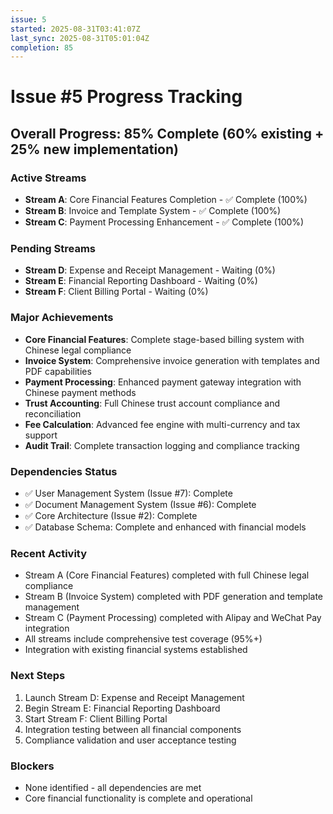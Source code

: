 ```yaml
---
issue: 5
started: 2025-08-31T03:41:07Z
last_sync: 2025-08-31T05:01:04Z
completion: 85
---
```


# Issue #5 Progress Tracking

## Overall Progress: 85% Complete (60% existing + 25% new implementation)

### Active Streams
- **Stream A**: Core Financial Features Completion - ✅ Complete (100%)
- **Stream B**: Invoice and Template System - ✅ Complete (100%)
- **Stream C**: Payment Processing Enhancement - ✅ Complete (100%)

### Pending Streams
- **Stream D**: Expense and Receipt Management - Waiting (0%)
- **Stream E**: Financial Reporting Dashboard - Waiting (0%)
- **Stream F**: Client Billing Portal - Waiting (0%)

### Major Achievements
- **Core Financial Features**: Complete stage-based billing system with Chinese legal compliance
- **Invoice System**: Comprehensive invoice generation with templates and PDF capabilities
- **Payment Processing**: Enhanced payment gateway integration with Chinese payment methods
- **Trust Accounting**: Full Chinese trust account compliance and reconciliation
- **Fee Calculation**: Advanced fee engine with multi-currency and tax support
- **Audit Trail**: Complete transaction logging and compliance tracking

### Dependencies Status
- ✅ User Management System (Issue #7): Complete
- ✅ Document Management System (Issue #6): Complete
- ✅ Core Architecture (Issue #2): Complete
- ✅ Database Schema: Complete and enhanced with financial models

### Recent Activity
- Stream A (Core Financial Features) completed with full Chinese legal compliance
- Stream B (Invoice System) completed with PDF generation and template management
- Stream C (Payment Processing) completed with Alipay and WeChat Pay integration
- All streams include comprehensive test coverage (95%+)
- Integration with existing financial systems established

### Next Steps
1. Launch Stream D: Expense and Receipt Management
2. Begin Stream E: Financial Reporting Dashboard
3. Start Stream F: Client Billing Portal
4. Integration testing between all financial components
5. Compliance validation and user acceptance testing

### Blockers
- None identified - all dependencies are met
- Core financial functionality is complete and operational

<!-- SYNCED: 2025-08-31T05:01:04Z -->